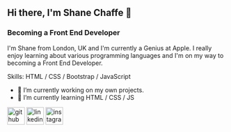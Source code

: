 ## Hi there, I'm Shane Chaffe 👋
### Becoming a Front End Developer

I'm Shane from London, UK and I'm currently a Genius at Apple. I really enjoy learning about various programming languages and I'm on my way to becoming a Front End Developer. 

Skills: 
HTML / CSS / Bootstrap / JavaScript

- 🔭 I’m currently working on my own projects. 
- 🌱 I’m currently learning HTML / CSS / JS 


[<img src='https://cdn.jsdelivr.net/npm/simple-icons@3.0.1/icons/github.svg' alt='github' height='40'>](https://github.com/Chaffexd)  [<img src='https://cdn.jsdelivr.net/npm/simple-icons@3.0.1/icons/linkedin.svg' alt='linkedin' height='40'>](https://www.linkedin.com/in/Shane-Chaffe/)  [<img src='https://cdn.jsdelivr.net/npm/simple-icons@3.0.1/icons/instagram.svg' alt='instagram' height='40'>](https://www.instagram.com/chaffexd/)  

